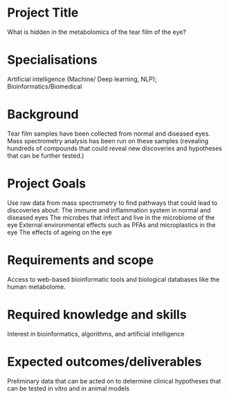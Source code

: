 # Project Title
What is hidden in the metabolomics of the tear film of the eye?
# Specialisations
Artificial intelligence (Machine/ Deep learning, NLP); Bioinformatics/Biomedical
# Background
Tear film samples have been collected from normal and diseased eyes.
Mass spectrometry analysis has been run on these samples (revealing hundreds of compounds that could reveal new discoveries and hypotheses that can be further tested.)
# Project Goals
Use raw data from mass spectrometry to find pathways that could lead to discoveries about:
The immune and inflammation system in normal and diseased eyes
The microbes that infect and live in the microbiome of the eye
External environmental effects such as PFAs and microplastics in the eye
The effects of ageing on the eye
# Requirements and scope
Access to web-based bioinformatic tools and biological databases like the human metabolome.
# Required knowledge and skills
Interest in bioinformatics, algorithms, and artificial intelligence
# Expected outcomes/deliverables
Preliminary data that can be acted on to determine clinical hypotheses that can be tested in vitro and in animal models

